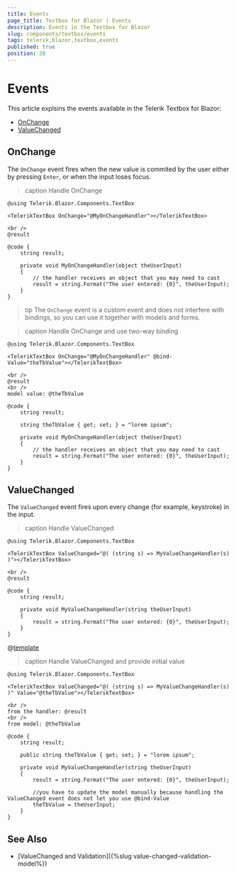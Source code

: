 ```yaml
---
title: Events
page_title: Textbox for Blazor | Events
description: Events in the Textbox for Blazor
slug: components/textbox/events
tags: telerik,blazor,textbox,events
published: true
position: 20
---
```


# Events

This article explsins the events available in the Telerik Textbox for Blazor:

* [OnChange](#onchange)
* [ValueChanged](#valuechanged)

## OnChange

The `OnChange` event fires when the new value is commited by the user either by pressing `Enter`, or when the input loses focus.

>caption Handle OnChange

````CSHTML
@using Telerik.Blazor.Components.TextBox

<TelerikTextBox OnChange="@MyOnChangeHandler"></TelerikTextBox>

<br />
@result

@code {
    string result;

    private void MyOnChangeHandler(object theUserInput)
    {
        // the handler receives an object that you may need to cast
        result = string.Format("The user entered: {0}", theUserInput);
    }
}
````

>tip The `OnChange` event is a custom event and does not interfere with bindings, so you can use it together with models and forms.

>caption Handle OnChange and use two-way binding

````CSHTML
@using Telerik.Blazor.Components.TextBox

<TelerikTextBox OnChange="@MyOnChangeHandler" @bind-Value="theTbValue"></TelerikTextBox>

<br />
@result
<br />
model value: @theTbValue

@code {
    string result;

    string theTbValue { get; set; } = "lorem ipsum";

    private void MyOnChangeHandler(object theUserInput)
    {
        // the handler receives an object that you may need to cast
        result = string.Format("The user entered: {0}", theUserInput);
    }
}
````

## ValueChanged

The `ValueChanged` event fires upon every change (for example, keystroke) in the input.

>caption Handle ValueChanged

````CSHTML
@using Telerik.Blazor.Components.TextBox

<TelerikTextBox ValueChanged="@( (string s) => MyValueChangeHandler(s) )"></TelerikTextBox>

<br />
@result

@code {
    string result;

    private void MyValueChangeHandler(string theUserInput)
    {
        result = string.Format("The user entered: {0}", theUserInput);
    }
}
````

@[template](/_contentTemplates/common/issues-and-warnings.md#valuechanged-lambda-required)

>caption Handle ValueChanged and provide initial value

````CSHTML
@using Telerik.Blazor.Components.TextBox

<TelerikTextBox ValueChanged="@( (string s) => MyValueChangeHandler(s) )" Value="@theTbValue"></TelerikTextBox>

<br />
from the handler: @result
<br />
from model: @theTbValue

@code {
    string result;

    public string theTbValue { get; set; } = "lorem ipsum";

    private void MyValueChangeHandler(string theUserInput)
    {
        result = string.Format("The user entered: {0}", theUserInput);

        //you have to update the model manually because handling the ValueChanged event does not let you use @bind-Value
        theTbValue = theUserInput;
    }
}
````

## See Also

* [ValueChanged and Validation]({%slug value-changed-validation-model%})
